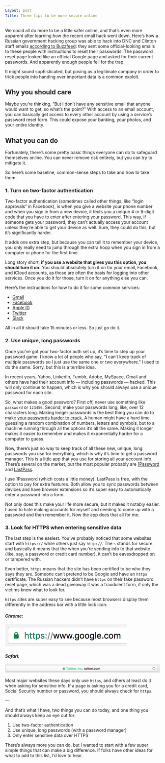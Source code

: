 ```yaml
---
Layout: post
Title: Three tips to be more secure online
---
```

We could all do more to be a little safer online, and that’s even more apparent after learning how the recent email hack went down. Here’s how a Russian government hacking group was able to hack into DNC and Clinton staff emails [according to Buzzfeed](https://www.buzzfeed.com/sheerafrenkel/russian-hackers-faked-gmail-password-form-to-invade-dnc-emai): they sent some official-looking emails to these people with instructions to reset their passwords. The password reset page looked like an official Google page and asked for their current passwords. And apparently enough people fell for the trap.

It might sound sophisticated, but posing as a legitimate company in order to trick people into handing over important data is a common exploit. 

## Why you should care
Maybe you’re thinking, “But I don’t have any sensitive email that anyone would want to get, so what’s the point?” With access to an email account, you can basically get access to every other account by using a service’s password reset form. This could expose your banking, your photos, and your entire identity.

## What you can do
Fortunately, there’s some pretty basic things everyone can do to safeguard themselves online. You can never remove risk entirely, but you can try to mitigate it. 

So here’s some baseline, common-sense steps to take and how to take them:

### 1. Turn on two-factor authentication
Two-factor authentication (sometimes called other things, like “login approvals” in Facebook), is when you give a website your phone number and when you sign in from a new device, it texts you a unique 4 or 6-digit code that you have to enter after entering your password. This way, if someone gets your password, they can’t actually access your account unless they’re able to get your device as well. Sure, they could do this, but it’s significantly harder. 

It adds one extra step, but because you can tell it to remember your device, you only really need to jump through the extra hoop when you sign in from a computer or phone for the first time. 

Long story short, **if you use a website that gives you this option, you should turn it on.** You should absolutely turn it on for your email, Facebook, and iCloud accounts, as those are often the basis for logging into other services. Once you do it for those, turn it on for anything else you can. 

Here’s the instructions for how to do it for some common services:
- [Gmail](https://www.google.com/landing/2step/)
- [Facebook](https://www.facebook.com/help/148233965247823)
- [Apple ID](https://support.apple.com/en-us/HT204915)
- [Twitter](https://support.twitter.com/articles/20170388)
- [Slack](https://get.slack.help/hc/en-us/articles/204509068-Set-up-two-factor-authentication)

All in all it should take 15 minutes or less. So just go do it.

### 2. Use unique, long passwords
Once you’ve got your two-factor auth set up, it’s time to step up your password game. I know a lot of people who say, “I can’t keep track of multiple passwords so I just use the same one or two everywhere.” I used to do the same. Sorry, but this is a terrible idea. 

In recent years, Yahoo, LinkedIn, Tumblr, Adobe, MySpace, Gmail and others have had their account info — including passwords — hacked. This will only continue to happen, which is why you should always use a unique password for each site.

So, what makes a good password? First off, never use something like `password` or `123456`. Second, make your passwords long, like, over 12 characters long. Making longer passwords is the best thing you can do to make [your passwords harder to crack.](http://xkcd.com/936/) A human might have a hard time guessing a random combination of numbers, letters and symbols, but to a machine running through all the options it’s all the same. Making it longer makes it easier to remember and makes it exponentially harder for a computer to guess.

Now, there’s just no way to keep track of all these new, unique, long passwords you use for everything, which is why it’s time to get a password manager. This is a little app that you use for storing all your account info. There’s several on the market, but the most popular probably are [1Password](https://1password.com) and [LastPass](https://lastpass.com). 

I use 1Password (which costs a little money). LastPass is free, with the option to pay for extra features. Both allow you to sync passwords between devices and have browser extensions so it’s super easy to automatically enter a password into a form.

Not only does this make your life more secure, but it makes it notably easier. I used to hate making accounts for myself and needing to come up with a password and then remember it. Now the app does that all for me.

### 3. Look for HTTPS when entering sensitive data
The last step is the easiest. You’ve probably noticed that some websites start with `https://` while others just say `http://`. The `s` stands for secure, and basically it means that the when you’re sending info to that website (like, say, a password or credit card number), it can’t be eavesdropped on or tampered with.

Even better, `https` means that the site has been certified to be who they says they are. Someone can’t pretend to be Google and have an `https` certificate. The Russian hackers didn’t have `https` on their fake password reset page, which was a dead giveaway it was a fraudulent form, if only the victims knew what to look for.

`https` sites are super easy to see because most browsers display them differently in the address bar with a little lock icon:

#### *Chrome:*
![Chrome HTTPS](/img/2016/chrome.png)

#### *Safari:*
![Safari HTTPS](/img/2016/safari.png)

Most major websites these days only use `https`, and others at least do it when asking for sensitive info. If a page is asking you for a credit card, Social Security number or password, you should always check for `https`. 

—

And that’s what I have, two things you can do today, and one thing you should always keep an eye out for:

1. Use two-factor authentication
2. Use unique, long passwords (with a password manager)
3. Only enter sensitive data over HTTPS

There’s always more you can do, but I wanted to start with a few super simple things that can make a big difference. If folks have other ideas for what to add to this list, I’d love to hear.